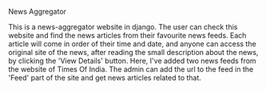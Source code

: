 News Aggregator

This is a news-aggregator website in django. The user can check this website and find the news articles from their favourite news feeds. Each article will come in order of their time and date, and anyone can access the original site of the news, after reading the small description about the news, by clicking the 'View Details' button. Here, I've added two news feeds from the website of Times Of India. The admin can add the url to the feed in the 'Feed' part of the site and get news articles related to that.
